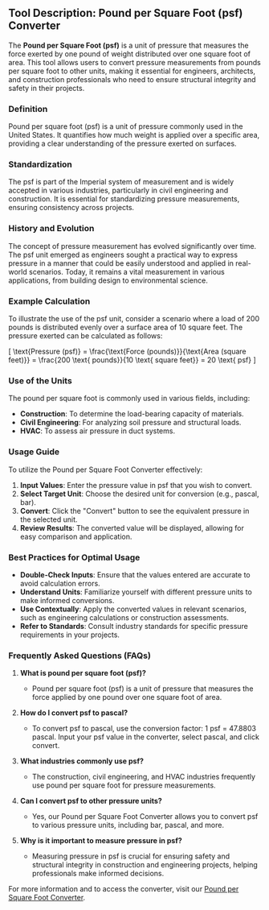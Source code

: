 ## Tool Description: Pound per Square Foot (psf) Converter

The **Pound per Square Foot (psf)** is a unit of pressure that measures the force exerted by one pound of weight distributed over one square foot of area. This tool allows users to convert pressure measurements from pounds per square foot to other units, making it essential for engineers, architects, and construction professionals who need to ensure structural integrity and safety in their projects.

### Definition

Pound per square foot (psf) is a unit of pressure commonly used in the United States. It quantifies how much weight is applied over a specific area, providing a clear understanding of the pressure exerted on surfaces. 

### Standardization

The psf is part of the Imperial system of measurement and is widely accepted in various industries, particularly in civil engineering and construction. It is essential for standardizing pressure measurements, ensuring consistency across projects.

### History and Evolution

The concept of pressure measurement has evolved significantly over time. The psf unit emerged as engineers sought a practical way to express pressure in a manner that could be easily understood and applied in real-world scenarios. Today, it remains a vital measurement in various applications, from building design to environmental science.

### Example Calculation

To illustrate the use of the psf unit, consider a scenario where a load of 200 pounds is distributed evenly over a surface area of 10 square feet. The pressure exerted can be calculated as follows:

\[ \text{Pressure (psf)} = \frac{\text{Force (pounds)}}{\text{Area (square feet)}} = \frac{200 \text{ pounds}}{10 \text{ square feet}} = 20 \text{ psf} \]

### Use of the Units

The pound per square foot is commonly used in various fields, including:

- **Construction**: To determine the load-bearing capacity of materials.
- **Civil Engineering**: For analyzing soil pressure and structural loads.
- **HVAC**: To assess air pressure in duct systems.

### Usage Guide

To utilize the Pound per Square Foot Converter effectively:

1. **Input Values**: Enter the pressure value in psf that you wish to convert.
2. **Select Target Unit**: Choose the desired unit for conversion (e.g., pascal, bar).
3. **Convert**: Click the "Convert" button to see the equivalent pressure in the selected unit.
4. **Review Results**: The converted value will be displayed, allowing for easy comparison and application.

### Best Practices for Optimal Usage

- **Double-Check Inputs**: Ensure that the values entered are accurate to avoid calculation errors.
- **Understand Units**: Familiarize yourself with different pressure units to make informed conversions.
- **Use Contextually**: Apply the converted values in relevant scenarios, such as engineering calculations or construction assessments.
- **Refer to Standards**: Consult industry standards for specific pressure requirements in your projects.

### Frequently Asked Questions (FAQs)

1. **What is pound per square foot (psf)?**
   - Pound per square foot (psf) is a unit of pressure that measures the force applied by one pound over one square foot of area.

2. **How do I convert psf to pascal?**
   - To convert psf to pascal, use the conversion factor: 1 psf = 47.8803 pascal. Input your psf value in the converter, select pascal, and click convert.

3. **What industries commonly use psf?**
   - The construction, civil engineering, and HVAC industries frequently use pound per square foot for pressure measurements.

4. **Can I convert psf to other pressure units?**
   - Yes, our Pound per Square Foot Converter allows you to convert psf to various pressure units, including bar, pascal, and more.

5. **Why is it important to measure pressure in psf?**
   - Measuring pressure in psf is crucial for ensuring safety and structural integrity in construction and engineering projects, helping professionals make informed decisions.

For more information and to access the converter, visit our [Pound per Square Foot Converter](https://www.inayam.co/unit-converter/pressure).